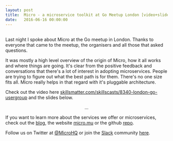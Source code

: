 ```yaml
---
layout: post
title:  Micro - a microservice toolkit at Go Meetup London [video+slides]
date:   2016-06-16 00:00:00
---
```

<br>
Last night I spoke about Micro at the Go meetup in London. Thanks to everyone that came to the meetup, the organisers 
and all those that asked questions. 

It was mostly a high level overview of the origin of Micro, how it all works and where things are going. It's clear 
from the positive feedback and conversations that there's a lot of interest in adopting microservices. People are trying 
to figure out what the best path is for them. There's no one size fits all. Micro really helps in that regard with 
it's pluggable architecture. 

Check out the video here [skillsmatter.com/skillscasts/8340-london-go-usergroup](https://skillsmatter.com/skillscasts/8340-london-go-usergroup#video) 
and the slides below.

<script async class="speakerdeck-embed" data-id="1368dc1982604d1a9c3f58dcf321fb32" data-ratio="1.77777777777778" src="//speakerdeck.com/assets/embed.js"></script>

<center><p>...</p></center>

If you want to learn more about the services we offer or microservices, check out the [blog](/), the  website 
[micro.mu](https://m3o.com) or the github [repo](https://github.com/micro/micro).

Follow us on Twitter at [@MicroHQ](https://twitter.com/microhq) or join the [Slack](https://slack.m3o.com) 
community [here](http://slack.m3o.com).
